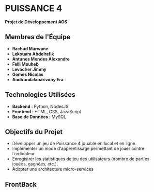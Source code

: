 
# **PUISSANCE 4**  
**Projet de Développement AOS**

## **Membres de l'Équipe**
- **Rachad Marwane**  
- **Lekouara Abdelrafik**  
- **Antunes Mendes Alexandre**  
- **Felli Mouheb**  
- **Levacher Jimmy**  
- **Gomes Nicolas**  
- **Andirandalaoarivony Era**  

## **Technologies Utilisées**
- **Backend** : Python, NodesJS
- **Frontend** : HTML, CSS, JavaScript
- **Base de Données** : MySQL

## **Objectifs du Projet**
- Développer un jeu de Puissance 4 jouable en local et en ligne.
- Implémenter un mode d'apprentissage permettant de jouer contre l’ordinateur.
- Enregistrer les statistiques de jeu des utilisateurs (nombre de parties jouées, gagnées, etc.).
- Adopter une architecture micro-services

## **FrontBack**